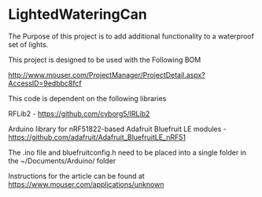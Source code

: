 # LightedWateringCan

The Purpose of this project is to add additional functionality to a waterproof set of lights. 

This project is designed to be used with the Following BOM

http://www.mouser.com/ProjectManager/ProjectDetail.aspx?AccessID=9edbbc8fcf

This code is dependent on the following libraries

RFLib2 - https://github.com/cyborg5/IRLib2

Arduino library for nRF51822-based Adafruit Bluefruit LE modules - https://github.com/adafruit/Adafruit_BluefruitLE_nRF51

The .ino file and bluefruitconfig.h need to be placed into a single folder in the ~/Documents/Arduino/ folder

Instructions for the article can be found at https://www.mouser.com/applications/unknown
